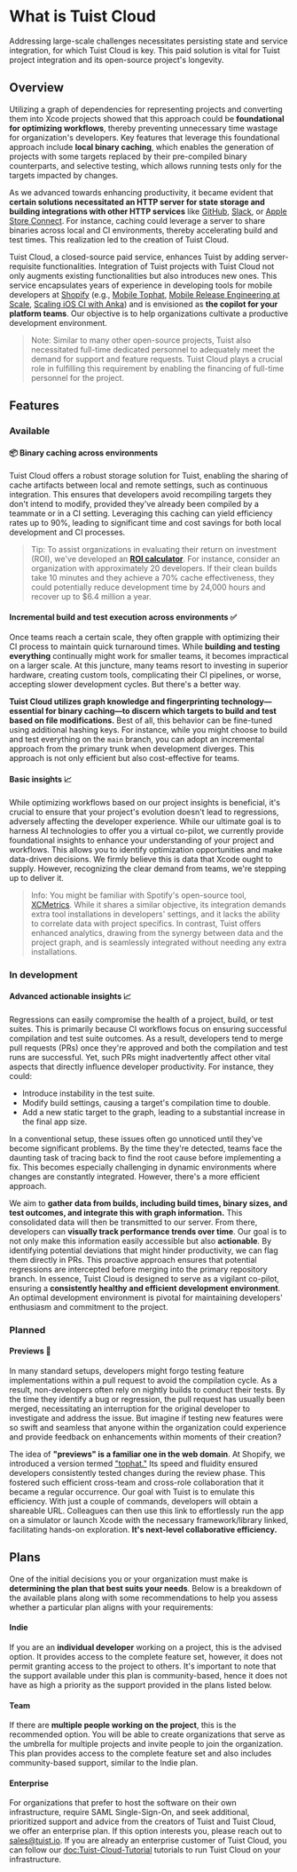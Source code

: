 # What is Tuist Cloud

Addressing large-scale challenges necessitates persisting state and service integration, for which Tuist Cloud is key. This paid solution is vital for Tuist project integration and its open-source project's longevity.

## Overview

Utilizing a graph of dependencies for representing projects and converting them into Xcode projects showed that this approach could be **foundational for optimizing workflows**, thereby preventing unnecessary time wastage for organization's developers. Key features that leverage this foundational approach include **local binary caching**, which enables the generation of projects with some targets replaced by their pre-compiled binary counterparts, and selective testing, which allows running tests only for the targets impacted by changes.

As we advanced towards enhancing productivity, it became evident that **certain solutions necessitated an HTTP server for state storage and building integrations with other HTTP services** like [GitHub](https://github.com), [Slack](https://slack.com), or [Apple Store Connect](https://appstoreconnect.apple.com/). For instance, caching could leverage a server to share binaries across local and CI environments, thereby accelerating build and test times. This realization led to the creation of Tuist Cloud.

Tuist Cloud, a closed-source paid service, enhances Tuist by adding server-requisite functionalities. Integration of Tuist projects with Tuist Cloud not only augments existing functionalities but also introduces new ones. This service encapsulates years of experience in developing tools for mobile developers at [Shopify](https://shopify.com) (e.g., [Mobile Tophat](https://shopify.engineering/mobile-tophatting-at-shopify-1), [Mobile Release Engineering at Scale](https://shopify.engineering/mobile-release-engineering-scale-shipit-mobile), [Scaling iOS CI with Anka](https://shopify.engineering/scaling-ios-ci-with-anka)) and is envisioned as **the copilot for your platform teams**. Our objective is to help organizations cultivate a productive development environment.

> Note: Similar to many other open-source projects, Tuist also necessitated full-time dedicated personnel to adequately meet the demand for support and feature requests. Tuist Cloud plays a crucial role in fulfilling this requirement by enabling the financing of full-time personnel for the project.

## Features

### Available

#### 📦 Binary caching across environments

Tuist Cloud offers a robust storage solution for Tuist, enabling the sharing of cache artifacts between local and remote settings, such as continuous integration. This ensures that developers avoid recompiling targets they don't intend to modify, provided they've already been compiled by a teammate or in a CI setting. Leveraging this caching can yield efficiency rates up to 90%, leading to significant time and cost savings for both local development and CI processes.

> Tip: To assist organizations in evaluating their return on investment (ROI), we've developed an [**ROI calculator**](https://tuist.io/cloud). For instance, consider an organization with approximately 20 developers. If their clean builds take 10 minutes and they achieve a 70% cache effectiveness, they could potentially reduce development time by 24,000 hours and recover up to $6.4 million a year.

#### Incremental build and test execution across environments ✅

Once teams reach a certain scale, they often grapple with optimizing their CI process to maintain quick turnaround times. While **building and testing everything** continually might work for smaller teams, it becomes impractical on a larger scale. At this juncture, many teams resort to investing in superior hardware, creating custom tools, complicating their CI pipelines, or worse, accepting slower development cycles. But there's a better way.

**Tuist Cloud utilizes graph knowledge and fingerprinting technology—essential for binary caching—to discern which targets to build and test based on file modifications.** Best of all, this behavior can be fine-tuned using additional hashing keys. For instance, while you might choose to build and test everything on the `main` branch, you can adopt an incremental approach from the primary trunk when development diverges. This approach is not only efficient but also cost-effective for teams.

#### Basic insights 📈

While optimizing workflows based on our project insights is beneficial, it's crucial to ensure that your project's evolution doesn't lead to regressions, adversely affecting the developer experience. While our ultimate goal is to harness AI technologies to offer you a virtual co-pilot, we currently provide foundational insights to enhance your understanding of your project and workflows. This allows you to identify optimization opportunities and make data-driven decisions. We firmly believe this is data that Xcode ought to supply. However, recognizing the clear demand from teams, we're stepping up to deliver it.

> Info: You might be familiar with Spotify's open-source tool, [XCMetrics](https://xcmetrics.io/). While it shares a similar objective, its integration demands extra tool installations in developers' settings, and it lacks the ability to correlate data with project specifics. In contrast, Tuist offers enhanced analytics, drawing from the synergy between data and the project graph, and is seamlessly integrated without needing any extra installations.


### In development

#### Advanced actionable insights 📈

Regressions can easily compromise the health of a project, build, or test suites. This is primarily because CI workflows focus on ensuring successful compilation and test suite outcomes. As a result, developers tend to merge pull requests (PRs) once they're approved and both the compilation and test runs are successful. Yet, such PRs might inadvertently affect other vital aspects that directly influence developer productivity. For instance, they could:

- Introduce instability in the test suite.
- Modify build settings, causing a target's compilation time to double.
- Add a new static target to the graph, leading to a substantial increase in the final app size.

In a conventional setup, these issues often go unnoticed until they've become significant problems. By the time they're detected, teams face the daunting task of tracing back to find the root cause before implementing a fix. This becomes especially challenging in dynamic environments where changes are constantly integrated. However, there's a more efficient approach.

We aim to **gather data from builds, including build times, binary sizes, and test outcomes, and integrate this with graph information.** This consolidated data will then be transmitted to our server. From there, developers can **visually track performance trends over time**. Our goal is to not only make this information easily accessible but also **actionable**. By identifying potential deviations that might hinder productivity, we can flag them directly in PRs. This proactive approach ensures that potential regressions are intercepted before merging into the primary repository branch. In essence, Tuist Cloud is designed to serve as a vigilant co-pilot, ensuring a **consistently healthy and efficient development environment**. An optimal development environment is pivotal for maintaining developers' enthusiasm and commitment to the project.

### Planned

#### Previews 🔎

In many standard setups, developers might forgo testing feature implementations within a pull request to avoid the compilation cycle. As a result, non-developers often rely on nightly builds to conduct their tests. By the time they identify a bug or regression, the pull request has usually been merged, necessitating an interruption for the original developer to investigate and address the issue. But imagine if testing new features were so swift and seamless that anyone within the organization could experience and provide feedback on enhancements within moments of their creation?

The idea of **"previews" is a familiar one in the web domain**. At Shopify, we introduced a version termed ["tophat."](https://shopify.engineering/mobile-tophatting-at-shopify-1) Its speed and fluidity ensured developers consistently tested changes during the review phase. This fostered such efficient cross-team and cross-role collaboration that it became a regular occurrence. Our goal with Tuist is to emulate this efficiency. With just a couple of commands, developers will obtain a shareable URL. Colleagues can then use this link to effortlessly run the app on a simulator or launch Xcode with the necessary framework/library linked, facilitating hands-on exploration. **It's next-level collaborative efficiency.**

## Plans

One of the initial decisions you or your organization must make is **determining the plan that best suits your needs**. Below is a breakdown of the available plans along with some recommendations to help you assess whether a particular plan aligns with your requirements:

#### Indie

If you are an **individual developer** working on a project, this is the advised option. It provides access to the complete feature set, however, it does not permit granting access to the project to others. It's important to note that the support available under this plan is community-based, hence it does not have as high a priority as the support provided in the plans listed below.

#### Team

If there are **multiple people working on the project**, this is the recommended option. You will be able to create organizations that serve as the umbrella for multiple projects and invite people to join the organization. This plan provides access to the complete feature set and also includes community-based support, similar to the Indie plan.

#### Enterprise

For organizations that prefer to host the software on their own infrastructure, require SAML Single-Sign-On, and seek additional, prioritized support and advice from the creators of Tuist and Tuist Cloud, we offer an enterprise plan. If this option interests you, please reach out to [sales@tuist.io](mailto:sales@tuist.io).
If you are already an enterprise customer of Tuist Cloud, you can follow our <doc:Tuist-Cloud-Tutorial> tutorials to run Tuist Cloud on your infrastructure.
